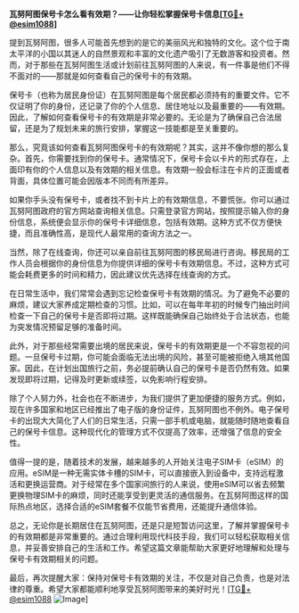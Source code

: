 **瓦努阿图保号卡怎么看有效期？——让你轻松掌握保号卡信息[[TG💪+ @esim1088](https://t.me/s/esim1088)]**

提到瓦努阿图，很多人可能首先想到的是它的美丽风光和独特的文化。这个位于南太平洋的小国以其迷人的自然景观和丰富的文化遗产吸引了无数游客和投资者。然而，对于那些在瓦努阿图生活或计划前往瓦努阿图的人来说，有一件事是他们不得不面对的——那就是如何查看自己的保号卡的有效期。

保号卡（也称为居民身份证）在瓦努阿图是每个居民都必须持有的重要文件。它不仅证明了你的身份，还记录了你的个人信息、居住地址以及最重要的——有效期。因此，了解如何查看保号卡的有效期是非常必要的。无论是为了确保自己合法居留，还是为了规划未来的旅行安排，掌握这一技能都是至关重要的。

那么，究竟该如何查看瓦努阿图保号卡的有效期呢？其实，这并不像你想的那么复杂。首先，你需要找到你的保号卡。通常情况下，保号卡会以卡片的形式存在，上面印有你的个人信息以及有效期的相关信息。有效期一般会标注在卡片的正面或者背面，具体位置可能会因版本不同而有所差异。

如果你手头没有保号卡，或者找不到卡片上的有效期信息，不要慌张。你可以通过瓦努阿图政府的官方网站查询相关信息。只需登录官方网站，按照提示输入你的身份信息，系统便会显示你的保号卡详细信息，包括有效期。这种方式不仅方便快捷，而且准确性高，是现代人最常用的查询方法之一。

当然，除了在线查询，你还可以亲自前往瓦努阿图的移民局进行咨询。移民局的工作人员会根据你的身份信息为你提供详细的保号卡有效期信息。不过，这种方式可能会耗费更多的时间和精力，因此建议优先选择在线查询的方式。

在日常生活中，我们常常会遇到忘记检查保号卡有效期的情况。为了避免不必要的麻烦，建议大家养成定期检查的习惯。比如，可以在每年年初的时候专门抽出时间检查一下自己的保号卡是否即将过期。这样既能确保自己始终处于合法状态，也能为突发情况预留足够的准备时间。

此外，对于那些经常需要出境的居民来说，保号卡的有效期更是一个不容忽视的问题。一旦保号卡过期，你可能会面临无法出境的风险，甚至可能被拒绝入境其他国家。因此，在计划出国旅行之前，务必提前确认自己的保号卡是否仍然有效。如果发现即将过期，记得及时更新或续签，以免影响行程安排。

除了个人努力外，社会也在不断进步，为我们提供了更加便捷的服务方式。例如，现在许多国家和地区已经推出了电子版的身份证件，瓦努阿图也不例外。电子保号卡的出现大大简化了人们的日常生活，只需一部手机或电脑，就能随时随地查看自己的保号卡信息。这种现代化的管理方式不仅提高了效率，还增强了信息的安全性。

值得一提的是，随着技术的发展，越来越多的人开始关注电子SIM卡（eSIM）的应用。eSIM是一种无需实体卡槽的SIM卡，可以直接嵌入到设备中，支持远程激活和更换运营商。对于经常在多个国家间旅行的人来说，使用eSIM可以省去频繁更换物理SIM卡的麻烦，同时还能享受到更灵活的通信服务。在瓦努阿图这样的国际热点地区，选择合适的eSIM套餐不仅能节省费用，还能提升通信体验。

总之，无论你是长期居住在瓦努阿图，还是只是短暂访问这里，了解并掌握保号卡的有效期都是非常重要的。通过合理利用现代科技手段，我们可以轻松获取相关信息，并妥善安排自己的生活和工作。希望这篇文章能帮助大家更好地理解和处理与保号卡有效期相关的问题。

最后，再次提醒大家：保持对保号卡有效期的关注，不仅是对自己负责，也是对法律的尊重。希望大家都能顺利地享受瓦努阿图带来的美好时光！[[TG💪+ @esim1088](https://t.me/s/esim1088) ![Image](https://i.postimg.cc/4NQfJmqS/Snipaste-2025-05-13-00-14-12.png)]